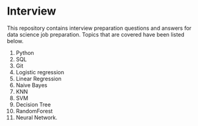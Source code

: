 # Interview

This repository contains interview preparation questions and answers for data science job preparation. Topics that are covered have been listed below.

1) Python 
2) SQL 
3) Git
4) Logistic regression
5) Linear Regression
6) Naive Bayes
7) KNN
8) SVM
9) Decision Tree
10) RandomForest
11) Neural Network.
